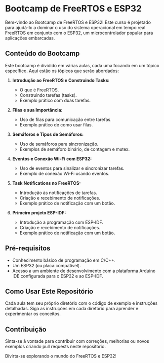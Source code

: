 # Bootcamp de FreeRTOS e ESP32

Bem-vindo ao Bootcamp de FreeRTOS e ESP32! Este curso é projetado para ajudá-lo a dominar o uso do sistema operacional em tempo real FreeRTOS em conjunto com o ESP32, um microcontrolador popular para aplicações embarcadas.

## Conteúdo do Bootcamp

Este bootcamp é dividido em várias aulas, cada uma focando em um tópico específico. Aqui estão os tópicos que serão abordados:

1. **Introdução ao FreeRTOS e Construindo Tasks:**
   - O que é FreeRTOS.
   - Construindo tarefas (tasks).
   - Exemplo prático com duas tarefas.

2. **Filas e sua Importância:**
   - Uso de filas para comunicação entre tarefas.
   - Exemplo prático de como usar filas.

3. **Semáforos e Tipos de Semáforos:**
   - Uso de semáforos para sincronização.
   - Exemplos de semáforo binário, de contagem e mutex.

4. **Eventos e Conexão Wi-Fi com ESP32:**
   - Uso de eventos para sinalizar e sincronizar tarefas.
   - Exemplo de conexão Wi-Fi usando eventos.

5. **Task Notifications no FreeRTOS:**
   - Introdução às notificações de tarefas.
   - Criação e recebimento de notificações.
   - Exemplo prático de notificação com um botão.

6. **Primeiro projeto ESP-IDF:**
   - Introdução a programação com ESP-IDF.
   - Criação e recebimento de notificações.
   - Exemplo prático de notificação com um botão.

## Pré-requisitos

- Conhecimento básico de programação em C/C++.
- Um ESP32 (ou placa compatível).
- Acesso a um ambiente de desenvolvimento com a plataforma Arduino IDE configurada para o ESP32 e ao ESP-IDF.

## Como Usar Este Repositório

Cada aula tem seu próprio diretório com o código de exemplo e instruções detalhadas. Siga as instruções em cada diretório para aprender e experimentar os conceitos.

## Contribuição

Sinta-se à vontade para contribuir com correções, melhorias ou novos exemplos criando pull requests neste repositório.

Divirta-se explorando o mundo do FreeRTOS e ESP32!
